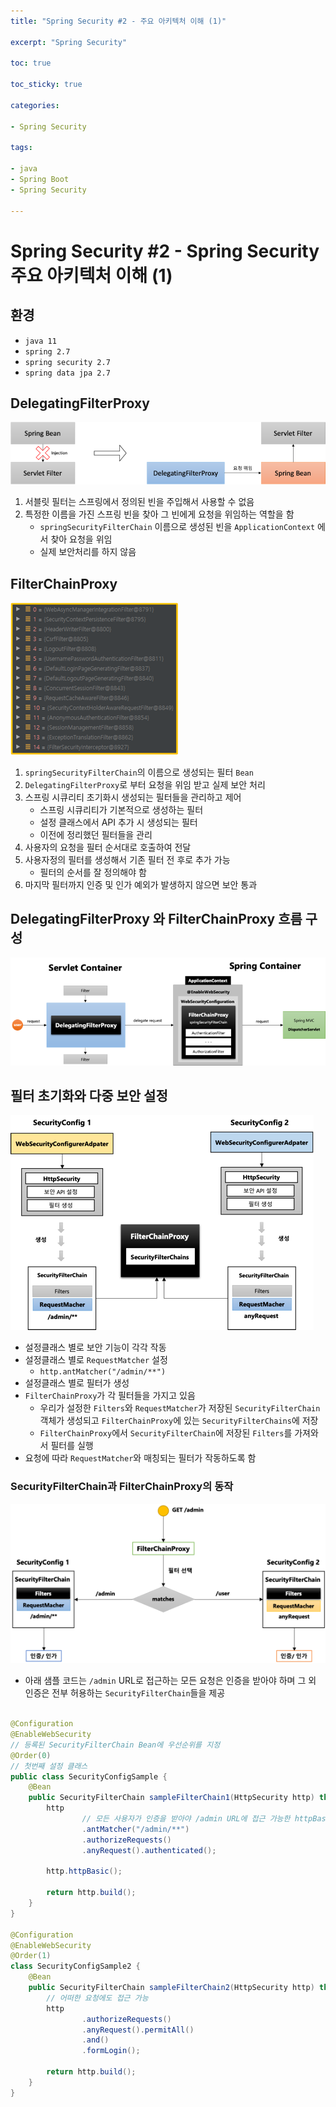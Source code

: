 ```yaml
---
title: "Spring Security #2 - 주요 아키텍처 이해 (1)"

excerpt: "Spring Security"

toc: true

toc_sticky: true

categories:

- Spring Security

tags:

- java
- Spring Boot
- Spring Security

---
```


# Spring Security #2 - Spring Security 주요 아키텍처 이해 (1)

## 환경

- `java 11`
- `spring 2.7`
- `spring security 2.7`
- `spring data jpa 2.7`

## DelegatingFilterProxy

![img](../assets/images/spring_security/02/delegating_filter_proxy.png)

1. 서블릿 필터는 스프링에서 정의된 빈을 주입해서 사용할 수 없음
2. 특정한 이름을 가진 스프링 빈을 찾아 그 빈에게 요청을 위임하는 역할을 함
    - `springSecurityFilterChain` 이름으로 생성된 빈을 `ApplicationContext` 에서 찾아 요청을 위임
    - 실제 보안처리를 하지 않음

## FilterChainProxy

![img](../assets/images/spring_security/02/filter_chain_proxy.png)

1. `springSecurityFilterChain`의 이름으로 생성되는 필터 `Bean`
2. `DelegatingFilterProxy`로 부터 요청을 위임 받고 실제 보안 처리
3. 스프링 시큐리티 초기화시 생성되는 필터들을 관리하고 제어
    - 스프링 시큐리티가 기본적으로 생성하는 필터
    - 설정 클래스에서 API 추가 시 생성되는 필터
    - 이전에 정리했던 필터들을 관리
4. 사용자의 요청을 필터 순서대로 호출하여 전달
5. 사용자정의 필터를 생성해서 기존 필터 전 후로 추가 가능
    - 필터의 순서를 잘 정의해야 함
6. 마지막 필터까지 인증 및 인가 예외가 발생하지 않으면 보안 통과

## DelegatingFilterProxy 와 FilterChainProxy 흐름 구성

![img](../assets/images/spring_security/02/filter_workflow.png)

## 필터 초기화와 다중 보안 설정

![img](../assets/images/spring_security/02/init_filter_chain.png)

- 설정클래스 별로 보안 기능이 각각 작동
- 설정클래스 별로 `RequestMatcher` 설정
    - `http.antMatcher("/admin/**")`
- 설정클래스 별로 필터가 생성
- `FilterChainProxy`가 각 필터들을 가지고 있음
    - 우리가 설정한 `Filters`와 `RequestMatcher`가 저장된 `SecurityFilterChain`객체가 생성되고 `FilterChainProxy`에
      있는 `SecurityFilterChains`에 저장
    - `FilterChainProxy`에서 `SecurityFilterChain`에 저장된 `Filters`를 가져와서 필터를 실행
- 요청에 따라 `RequestMatcher`와 매칭되는 필터가 작동하도록 함

### SecurityFilterChain과 FilterChainProxy의 동작

![img](../assets/images/spring_security/02/security_filter_chain.png)

- 아래 샘플 코드는 `/admin` URL로 접근하는 모든 요청은 인증을 받아야 하며 그 외 인증은 전부 허용하는 `SecurityFilterChain`들을 제공

```java

@Configuration
@EnableWebSecurity
// 등록된 SecurityFilterChain Bean에 우선순위를 지정
@Order(0)
// 첫번째 설정 클래스
public class SecurityConfigSample {
    @Bean
    public SecurityFilterChain sampleFilterChain1(HttpSecurity http) throws Exception {
        http
                // 모든 사용자가 인증을 받아야 /admin URL에 접근 가능한 httpBasic 인증
                .antMatcher("/admin/**")
                .authorizeRequests()
                .anyRequest().authenticated();

        http.httpBasic();

        return http.build();
    }
}

@Configuration
@EnableWebSecurity
@Order(1)
class SecurityConfigSample2 {
    @Bean
    public SecurityFilterChain sampleFilterChain2(HttpSecurity http) throws Exception {
        // 어떠한 요청에도 접근 가능
        http
                .authorizeRequests()
                .anyRequest().permitAll()
                .and()
                .formLogin();

        return http.build();
    }
}
```